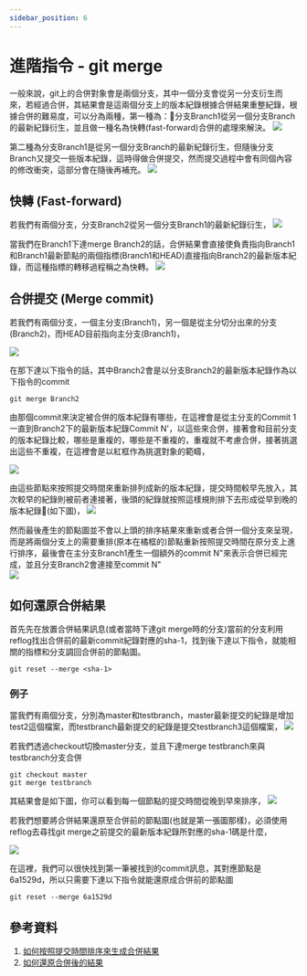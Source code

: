 ```yaml
---
sidebar_position: 6
---
```


# 進階指令 - git merge
一般來說，git上的合併對象會是兩個分支，其中一個分支會從另一分支衍生而來，若經過合併，其結果會是這兩個分支上的版本紀錄根據合併結果重整紀錄，根據合併的難易度，可以分為兩種，第一種為：分支Branch1從另一個分支Branch的最新紀錄衍生，並且做一種名為快轉(fast-forward)合併的處理來解決。
![](https://res.cloudinary.com/dqfxgtyoi/image/upload/v1633013783/blog/git/merge/mergeType2_lwmagq.png)

第二種為分支Branch1是從另一個分支Branch的最新紀錄衍生，但隨後分支Branch又提交一些版本紀錄，這時得做合併提交，然而提交過程中會有同個內容的修改衝突，這部分會在隨後再補充。
![](https://res.cloudinary.com/dqfxgtyoi/image/upload/v1633013783/blog/git/merge/mergeType1_lks8cy.png)

## 快轉 (Fast-forward)
若我們有兩個分支，分支Branch2從另一個分支Branch1的最新紀錄衍生，
![](https://res.cloudinary.com/dqfxgtyoi/image/upload/v1633015120/blog/git/merge/simpleMerge_hdy9sw.png)

當我們在Branch1下達merge Branch2的話，合併結果會直接使負責指向Branch1和Branch1最新節點的兩個指標(Branch1和HEAD)直接指向Branch2的最新版本紀錄，而這種指標的轉移過程稱之為快轉。
![](https://res.cloudinary.com/dqfxgtyoi/image/upload/v1633015120/blog/git/merge/simpleMergeResult_ja3cfv.png)


## 合併提交 (Merge commit)
若我們有兩個分支，一個主分支(Branch1)，另一個是從主分切分出來的分支(Branch2)，而HEAD目前指向主分支(Branch1)，

![](https://res.cloudinary.com/dqfxgtyoi/image/upload/v1633013862/blog/git/merge/mergeBefore_y77jhm.png)


在那下達以下指令的話，其中Branch2會是以分支Branch2的最新版本紀錄作為以下指令的commit
```
git merge Branch2
```

由那個commit來決定被合併的版本紀錄有哪些，在這裡會是從主分支的Commit 1一直到Branch2下的最新版本紀錄Commit N'，以這些來合併，接著會和目前分支的版本紀錄比較，哪些是重複的，哪些是不重複的，重複就不考慮合併，接著挑選出這些不重複，在這裡會是以紅框作為挑選對象的範疇，

![](https://res.cloudinary.com/dqfxgtyoi/image/upload/v1633013862/blog/git/merge/mergeSelection_guqfbc.png)


由這些節點來按照提交時間來重新排列成新的版本紀錄，提交時間較早先放入，其次較早的紀錄則被前者連接著，後頭的紀錄就按照這樣規則排下去形成從早到晚的版本紀錄(如下圖)，
![](https://res.cloudinary.com/dqfxgtyoi/image/upload/v1633010765/blog/git/merge/commitTimeline_zitpfe.png)


然而最後產生的節點圖並不會以上頭的排序結果來重新或者合併一個分支來呈現，而是將兩個分支上的需要重排(原本在橘框的)節點重新按照提交時間在原分支上進行排序，最後會在主分支Branch1產生一個額外的commit N"來表示合併已經完成，並且分支Branch2會連接至commit N"  
![](https://res.cloudinary.com/dqfxgtyoi/image/upload/v1633013861/blog/git/merge/mergeAfter_ogfylj.png)




## 如何還原合併結果
首先先在放置合併結果訊息(或者當時下達git merge時的分支)當前的分支利用reflog找出合併前的最新commit紀錄對應的sha-1，找到後下達以下指令，就能相關的指標和分支調回合併前的節點圖。
```
git reset --merge <sha-1>
```



### 例子
當我們有兩個分支，分別為master和testbranch，master最新提交的紀錄是增加test2這個檔案，而testbranch最新提交的紀錄是提交testbranch3這個檔案，
![](https://res.cloudinary.com/dqfxgtyoi/image/upload/v1633016090/blog/git/merge/mergeExampleBefor_ombtig.png)

若我們透過checkout切換master分支，並且下達merge testbranch來與testbranch分支合併
```
git checkout master
git merge testbranch
```

其結果會是如下圖，你可以看到每一個節點的提交時間從晚到早來排序，
![](https://res.cloudinary.com/dqfxgtyoi/image/upload/v1633016090/blog/git/merge/mergeExampleAfter_legfy0.png)

若我們想要將合併結果還原至合併前的節點圖(也就是第一張圖那樣)，必須使用reflog去尋找git merge之前提交的最新版本紀錄所對應的sha-1碼是什麼，

![](https://res.cloudinary.com/dqfxgtyoi/image/upload/v1633016336/blog/git/merge/reflogExample_gqlqzk.png)

在這裡，我們可以很快找到第一筆被找到的commit訊息，其對應節點是6a1529d，所以只需要下達以下指令就能還原成合併前的節點圖

```
git reset --merge 6a1529d
```

## 參考資料
1. [如何按照提交時間排序來生成合併結果](https://zlargon.gitbooks.io/git-tutorial/content/branch/merge.html)
2. [如何還原合併後的結果](https://careerkarma.com/blog/git-undo-merge/)


